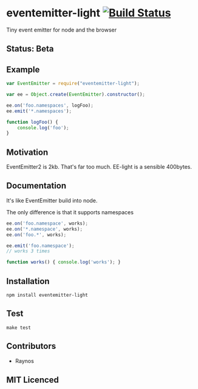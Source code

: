 # eventemitter-light [![Build Status][1]][2]

Tiny event emitter for node and the browser

## Status: Beta

## Example

```javascript
var EventEmitter = require("eventemitter-light");

var ee = Object.create(EventEmitter).constructor();

ee.on('foo.namespaces', logFoo);
ee.emit('*.namespaces');

function logFoo() {
	console.log('foo');
}
```

## Motivation

EventEmitter2 is 2kb. That's far too much. EE-light is a sensible 400bytes.

## Documentation

It's like EventEmitter build into node.

The only difference is that it supports namespaces

```javascript
ee.on('foo.namespace', works);
ee.on('*.namespace', works);
ee.on('foo.*', works);

ee.emit('foo.namespace');
// works 3 times

function works() { console.log('works'); }
```

## Installation

`npm install eventemitter-light`

## Test

`make test`

## Contributors

 - Raynos

## MIT Licenced

 [1]: https://secure.travis-ci.org/Raynos/eventemitter-light.png
 [2]: http://travis-ci.org/Raynos/eventemitter-light